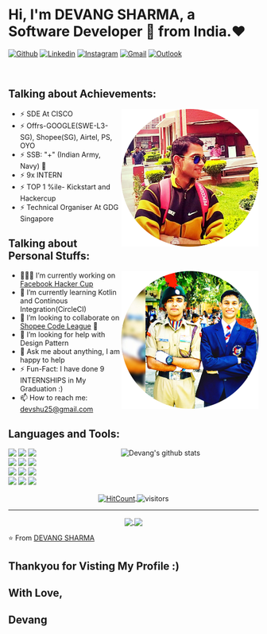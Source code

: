 <!-- Your title -->
# Hi, I'm DEVANG SHARMA, a Software Developer 🚀 from India.❤

<!-- Your badges
You can use the website to generate badges: https://shields.io/
-->

[![Github](https://img.shields.io/badge/-Github-000?style=flat&logo=Github&logoColor=white)](https://github.com/Devang-25/)
[![Linkedin](https://img.shields.io/badge/-LinkedIn-blue?style=flat&logo=Linkedin&logoColor=white)](https://www.linkedin.com/in/devang25/)
[![Instagram](https://img.shields.io/badge/-Instagram-c13584?style=flat&labelColor=c13584&logo=instagram&logoColor=white)](https://www.instagram.com/idevangsharma/)
[![Gmail](https://img.shields.io/badge/-Gmail-c14438?style=flat&logo=Gmail&logoColor=white)](mailto:devshu25@gmail.com)
[![Outlook](https://img.shields.io/badge/-Outlook-0078D4?style=flat&logo=Microsoft-Outlook&logoColor=white)](mailto:devang.sharma25@outlook.com)

&nbsp;


<!-- Talking about you -->
## Talking about Achievements:

<!-- Any image aligned to the right. Beware the width -->
<img width="55%" align="right" alt="Github" src="https://github.com/Devang-25/Devang-25/blob/master/circle-cropped%20(2).png" />

- ⚡️ SDE At CISCO 
- ⚡️ Offrs-GOOGLE(SWE-L3-SG), Shopee(SG), Airtel, PS, OYO 
- ⚡️ SSB: "+" (Indian Army, Navy) 🤝
- ⚡️ 9x INTERN 
- ⚡️ TOP 1 %ile- Kickstart and Hackercup 
- ⚡️ Technical Organiser At GDG Singapore 




<!-- Talking about you -->
## Talking about Personal Stuffs:

<!-- Any image aligned to the right. Beware the width -->
<img width="55%" align="right" alt="Github" src="https://github.com/Devang-25/Devang-25/blob/master/circle-cropped%20(3).png" />

- 👨🏽‍💻 I’m currently working on [Facebook Hacker Cup](https://github.com/Devang-25/Facebook-Hacker-Cup-Solutions)
- 🌱 I’m currently learning Kotlin and Continous Integration(CircleCI)
- 👯 I’m looking to collaborate on [Shopee Code League](https://github.com/Devang-25/Shopee-Code-League) 🤝
- 🤔 I’m looking for help with Design Pattern 
- 💬 Ask me about anything, I am happy to help
- ⚡️ Fun-Fact: I have done 9 INTERNSHIPS in My Graduation :) 
- 📫 How to reach me: devshu25@gmail.com

## Languages and Tools: 

<!-- Your github readme stats
You can use this api: https://github.com/anuraghazra/github-readme-stats
-->
<p>
  <a href="https://github.com/Devang-25/Google-Competition-Solutions">
    <img width="55%" align="right" alt="Devang's github stats" src="https://github-readme-stats.vercel.app/api?username=Devang-25&show_icons=true&hide_border=true" />
  </a>
  
  <!-- Your languages and tools. Be careful with the alignment. 
  You can use this sites to get logos: https://www.vectorlogo.zone or https://simpleicons.org/
  -->
  <code><img width="10%" src="https://www.vectorlogo.zone/logos/java/java-ar21.svg"></code>
  <code><img width="10%" src="https://www.vectorlogo.zone/logos/kotlinlang/kotlinlang-ar21.svg"></code>
  <code><img width="10%" src="https://www.vectorlogo.zone/logos/android/android-ar21.svg"></code>
  <br />
  <code><img width="10%" src="https://www.vectorlogo.zone/logos/gradle/gradle-ar21.svg"></code>
  <code><img width="10%" src="https://www.vectorlogo.zone/logos/circleci/circleci-ar21.svg"></code>
  <code><img width="10%" src="https://www.vectorlogo.zone/logos/json/json-ar21.svg"></code>
  <br />
  <code><img width="10%" src="https://www.vectorlogo.zone/logos/mysql/mysql-ar21.svg"></code>
  <code><img width="10%" src="https://www.vectorlogo.zone/logos/sqlite/sqlite-ar21.svg"></code>
  <code><img width="10%" src="https://www.vectorlogo.zone/logos/firebase/firebase-ar21.svg"></code>
  <br />
  <code><img width="10%" src="https://www.vectorlogo.zone/logos/git-scm/git-scm-ar21.svg"></code>
  <code><img width="10%" src="https://www.vectorlogo.zone/logos/yaml/yaml-ar21.svg"></code>
  <code><img width="10%" src="https://www.vectorlogo.zone/logos/gnu_bash/gnu_bash-ar21.svg"></code>
</p>

<!-- Your hits or visitors
site: http://hits.dwyl.com or https://visitor-badge.glitch.me
Both apis are in trouble due to the number of requests, if you know any other to register visitors, great
-->
<p align="center">
  <a href="http://hits.dwyl.com/onimur/onimur" target="_blank">
    <img align="center" alt="HitCount" src="http://hits.dwyl.com/onimur/onimur.svg" />
  </a>
    <img align="center" alt="visitors" src="https://visitor-badge.glitch.me/badge?page_id=onimur.onimur" />
</p>


---


<!-- Its main projects -->
<p align="center">
  <a href="https://github.com/Devang-25/Google-Competition-Solutions">
    <img align="center" src="https://github-readme-stats.vercel.app/api/pin/?username=Devang-25&repo=Google-Competition-Solutions" />
  </a>
  <a href="https://github.com/Devang-25/Stock-Market-Analysis-And-Prediction">
    <img align="center" src="https://github-readme-stats.vercel.app/api/pin/?username=Devang-25&repo=Stock-Market-Analysis-And-Prediction" />
  </a>
</p>



<!-- This readme was created by DEVANG SHARMA - https://github.com/Devang-25 -->
⭐️ From [DEVANG SHARMA](https://github.com/Devang-25)

## Thankyou for Visting My Profile :) 
## With Love,
## Devang 

